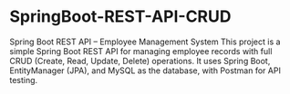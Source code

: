 # SpringBoot-REST-API-CRUD
Spring Boot REST API – Employee Management System  This project is a simple Spring Boot REST API for managing employee records with full CRUD (Create, Read, Update, Delete) operations. It uses Spring Boot, EntityManager (JPA), and MySQL as the database, with Postman for API testing. 
